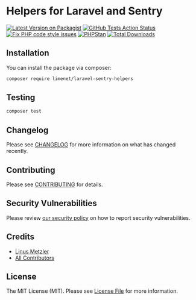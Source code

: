
# Helpers for Laravel and Sentry

[![Latest Version on Packagist](https://img.shields.io/packagist/v/limenet/laravel-pdf.svg?style=flat-square)](https://packagist.org/packages/limenet/laravel-sentry-helpers)
[![GitHub Tests Action Status](https://github.com/limenet/laravel-sentry-helpers/actions/workflows/run-tests.yml/badge.svg)](https://github.com/limenet/laravel-sentry-helpers/actions/workflows/run-tests.yml)
[![Fix PHP code style issues](https://github.com/limenet/laravel-sentry-helpers/actions/workflows/fix-php-code-style-issues.yml/badge.svg)](https://github.com/limenet/laravel-sentry-helpers/actions/workflows/fix-php-code-style-issues.yml)
[![PHPStan](https://github.com/limenet/laravel-sentry-helpers/actions/workflows/phpstan.yml/badge.svg)](https://github.com/limenet/laravel-sentry-helpers/actions/workflows/phpstan.yml)
[![Total Downloads](https://img.shields.io/packagist/dt/limenet/laravel-sentry-helpers.svg?style=flat-square)](https://packagist.org/packages/limenet/laravel-sentry-helpers)

## Installation

You can install the package via composer:

```bash
composer require limenet/laravel-sentry-helpers
```

## Testing

```bash
composer test
```

## Changelog

Please see [CHANGELOG](CHANGELOG.md) for more information on what has changed recently.

## Contributing

Please see [CONTRIBUTING](https://github.com/spatie/.github/blob/main/CONTRIBUTING.md) for details.

## Security Vulnerabilities

Please review [our security policy](../../security/policy) on how to report security vulnerabilities.

## Credits

- [Linus Metzler](https://github.com/limenet)
- [All Contributors](../../contributors)

## License

The MIT License (MIT). Please see [License File](LICENSE.md) for more information.
